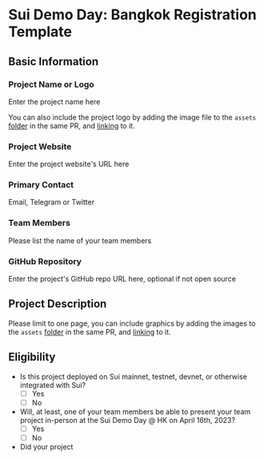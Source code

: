 # Sui Demo Day: Bangkok Registration Template

## Basic Information

### Project Name or Logo

Enter the project name here

You can also include the project logo by adding the image file to the `assets` [folder](./assets/) in the same PR, and [linking](https://docs.github.com/en/get-started/writing-on-github/getting-started-with-writing-and-formatting-on-github/basic-writing-and-formatting-syntax#images) to it. 

### Project Website

Enter the project website's URL here 

### Primary Contact

Email, Telegram or Twitter

### Team Members

Please list the name of your team members

### GitHub Repository

Enter the project's GitHub repo URL here, optional if not open source

## Project Description 

Please limit to one page, you can include graphics by adding the images to the `assets` [folder](./assets/) in the same PR, and [linking](https://docs.github.com/en/get-started/writing-on-github/getting-started-with-writing-and-formatting-on-github/basic-writing-and-formatting-syntax#images) to it. 

## Eligibility

- Is this project deployed on Sui mainnet, testnet, devnet, or otherwise integrated with Sui?
    - [ ] Yes
    - [ ] No
- Will, at least, one of your team members be able to present your team project in-person at the Sui Demo Day @ HK on April 16th, 2023?
    - [ ] Yes
    - [ ] No
- Did your project 